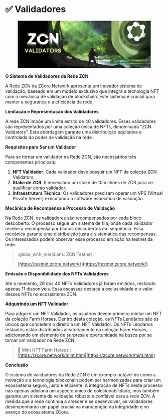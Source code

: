 # ✅ Validadores

<figure><img src="../../.gitbook/assets/ZCore_Passport-NFT-Cover.png" alt=""><figcaption></figcaption></figure>

**O Sistema de Validadores da Rede ZCN**

A Rede ZCN da ZCore Network apresenta um inovador sistema de validação, baseado em um modelo exclusivo que integra a tecnologia NFT com a mecânica de validação de blockchain. Este sistema é crucial para manter a segurança e a eficiência da rede.

**Limitação e Representação dos Validadores**

A rede ZCN impõe um limite estrito de 40 validadores. Esses validadores são representados por uma coleção única de NFTs, denominada "ZCN Validators". Esta abordagem garante uma distribuição equitativa e controlada do poder de validação na rede.

**Requisitos para Ser um Validador**

Para se tornar um validador na Rede ZCN, são necessários três componentes principais:

1. **NFT Validador**: Cada validador deve possuir um NFT da coleção ZCN Validators.
2. **Stake de ZCR**: É necessário um stake de 10 milhões de ZCR para se qualificar como validador.
3. **Infraestrutura Técnica**: Os validadores precisam operar um VPS (Virtual Private Server) executando o software específico de validação.

**Mecânica de Recompensa e Processo de Validação**

Na Rede ZCN, os validadores são recompensados por cada bloco descoberto. O processo segue um sistema de fila, onde cada validador recebe a recompensa por blocos descobertos em sequência. Essa mecânica garante uma distribuição justa e sistemática das recompensas. Os interessados podem observar esse processo em ação na testnet da rede.

> :globe\_with\_meridians: ZCN Testnet :&#x20;
>
> [https://testnet.zcore.network/](https://testnet.zcore.network/)

**Emissão e Disponibilidade dos NFTs Validadores**

Até o momento, 29 dos 40 NFTs Validadores já foram emitidos, restando apenas 11 disponíveis. Essa escassez destaca a exclusividade e o valor desses NFTs no ecossistema ZCN.

**Adquirindo um NFT Validador**

Para adquirir um NFT Validador, os usuários devem primeiro mintar um NFT da coleção Farm Horses. Dentro desta coleção, os NFTs Lendários são os únicos que concedem o direito a um NFT Validador. Os NFTs Lendários restantes estão distribuídos aleatoriamente na coleção Farm Horses, adicionando um elemento de surpresa e oportunidade na busca por se tornar um validador na Rede ZCN.

> :racehorse: Mint NFT Farm Horses : \
> [https://zcore.network/mint.html](https://zcore.network/mint.html)

**Conclusão**

O sistema de validadores da Rede ZCN é um exemplo notável de como a inovação e a tecnologia blockchain podem ser harmonizadas para criar um ecossistema seguro, justo e eficiente. A integração de NFTs neste processo não apenas adiciona um aspecto único de colecionabilidade, mas também garante um sistema de validação robusto e confiável para a rede ZCN. À medida que a rede continua a crescer e se desenvolver, os validadores desempenharão um papel crucial na manutenção da integridade e no avanço do ecossistema ZCore.
